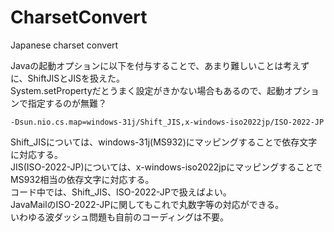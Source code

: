 CharsetConvert
==============

Japanese charset convert

Javaの起動オプションに以下を付与することで、あまり難しいことは考えずに、ShiftJISとJISを扱えた。  
System.setPropertyだとうまく設定がきかない場合もあるので、起動オプションで指定するのが無難？

```
-Dsun.nio.cs.map=windows-31j/Shift_JIS,x-windows-iso2022jp/ISO-2022-JP
```

Shift_JISについては、windows-31j(MS932)にマッピングすることで依存文字に対応する。  
JIS(ISO-2022-JP)については、x-windows-iso2022jpにマッピングすることでMS932相当の依存文字に対応する。  
コード中では、Shift_JIS、ISO-2022-JPで扱えばよい。  
JavaMailのISO-2022-JPに関してもこれで丸数字等の対応ができる。  
いわゆる波ダッシュ問題も自前のコーディングは不要。  
